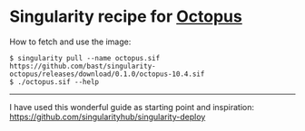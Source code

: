 # Singularity recipe for [Octopus](https://octopus-code.org)

How to fetch and use the image:
```
$ singularity pull --name octopus.sif https://github.com/bast/singularity-octopus/releases/download/0.1.0/octopus-10.4.sif
$ ./octopus.sif --help
```

---

I have used this wonderful guide as starting point and inspiration:
https://github.com/singularityhub/singularity-deploy
